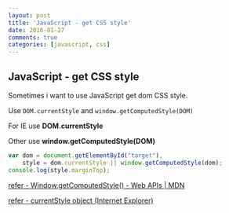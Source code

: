 ```yaml
---
layout: post
title: 'JavaScript - get CSS style'
date: 2016-01-27
comments: true
categories: [javascript, css]
---
```

## JavaScript - get CSS style

Sometimes i want to use JavaScript get dom CSS style.

Use `DOM.currentStyle` and `window.getComputedStyle(DOM)`

For IE use **DOM.currentStyle**

Other use **window.getComputedStyle(DOM)**

```javascript
var dom = document.getElementById("target"),
    style = dom.currentStyle || window.getComputedStyle(dom);
console.log(style.marginTop);
```


[refer - Window.getComputedStyle() - Web APIs | MDN](https://developer.mozilla.org/en-US/docs/Web/API/Window/getComputedStyle)

[refer - currentStyle object (Internet Explorer)](https://msdn.microsoft.com/en-us/library/ms535231(v=vs.85).aspx)
